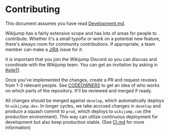 # Contributing

This document assumes you have read [Development.md](development.md).

Wikijump has a fairly extensive scope and has lots of areas for people to contribute. Whether it's a small typofix or work on a potential new feature, there's always room for community contributions. If appropriate, a team member can make a [JIRA](https://scuttle.atlassian.net/browse/WJ) issue for it.

It is important that you join the Wikijump Discord so you can discuss and coordinate with the Wikijump team.  You can get an invitation by asking in [#site11](https://scp-wiki.wikidot.com/chat-guide).

Once you've implemented the changes, create a PR and request reviews from 1-3 relevant people. See [CODEOWNERS](../CODEOWNERS) to get an idea of who works on which parts of the repository. It'll be reviewed and merged if ready.

All changes should be merged against `develop`, which automatically deploys to `wikijump.dev`. In longer cycles, we take accrued changes in `develop` and produce a squash commit to `prod`, which deploys to `wikijump.com` (the production environment). This way can utilize continuous deployment for development but also keep production stable. (See [CI.md](ci.md) for more information)
